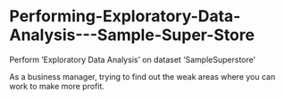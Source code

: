 # Performing-Exploratory-Data-Analysis---Sample-Super-Store

Perform ‘Exploratory Data Analysis’ on dataset ‘SampleSuperstore’

As a business manager, trying to find out the weak areas where you can work to
make more profit.
